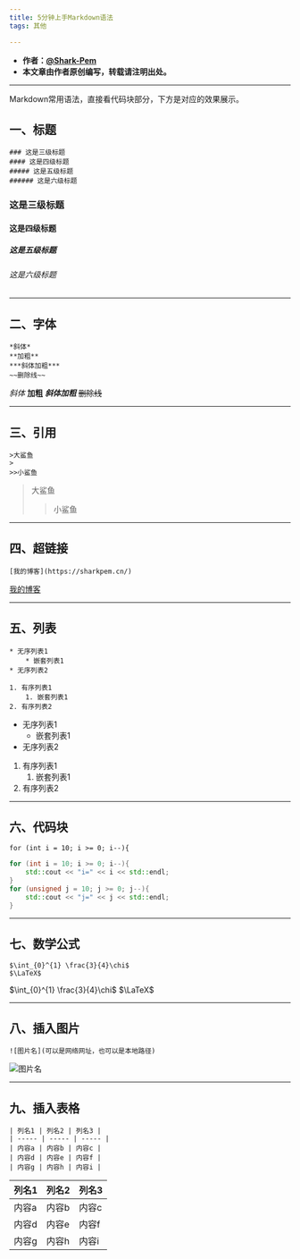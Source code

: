 ```yaml
---
title: 5分钟上手Markdown语法
tags: 其他

---
```


* **作者：[@Shark-Pem](https://sharkpem.cn/)**
* **本文章由作者原创编写，转载请注明出处。**

---
Markdown常用语法，直接看代码块部分，下方是对应的效果展示。

## 一、标题
```
### 这是三级标题
#### 这是四级标题
##### 这是五级标题
###### 这是六级标题
```
### 这是三级标题
#### 这是四级标题
##### 这是五级标题
###### 这是六级标题

---
## 二、字体
```
*斜体*
**加粗**
***斜体加粗***
~~删除线~~
```
*斜体*
**加粗**
***斜体加粗***
~~删除线~~

---
## 三、引用
```
>大鲨鱼
>
>>小鲨鱼
```
>大鲨鱼
>
>>小鲨鱼

---
## 四、超链接
```
[我的博客](https://sharkpem.cn/)
```
[我的博客](https://sharkpem.cn/)

---
## 五、列表
```
* 无序列表1
    * 嵌套列表1
* 无序列表2

1. 有序列表1
    1. 嵌套列表1
2. 有序列表2
```
* 无序列表1
    * 嵌套列表1
* 无序列表2

1. 有序列表1
    1. 嵌套列表1
2. 有序列表2

---
## 六、代码块 
`for (int i = 10; i >= 0; i--){`

```c++
for (int i = 10; i >= 0; i--){
    std::cout << "i=" << i << std::endl;
}
for (unsigned j = 10; j >= 0; j--){
    std::cout << "j=" << j << std::endl;
}
```

---
## 七、数学公式
```
$\int_{0}^{1} \frac{3}{4}\chi$
$\LaTeX$
```
$\int_{0}^{1} \frac{3}{4}\chi$
$\LaTeX$

---
## 八、插入图片

```语法
![图片名](可以是网络网址，也可以是本地路径)
```
![图片名](可以是网络网址，也可以是本地路径)


---
## 九、插入表格

```语法
| 列名1 | 列名2 | 列名3 |
| ----- | ----- | ----- |
| 内容a | 内容b | 内容c |
| 内容d | 内容e | 内容f |
| 内容g | 内容h | 内容i |
```

| 列名1 | 列名2 | 列名3 |
| ----- | ----- | ----- |
| 内容a | 内容b | 内容c |
| 内容d | 内容e | 内容f |
| 内容g | 内容h | 内容i |



